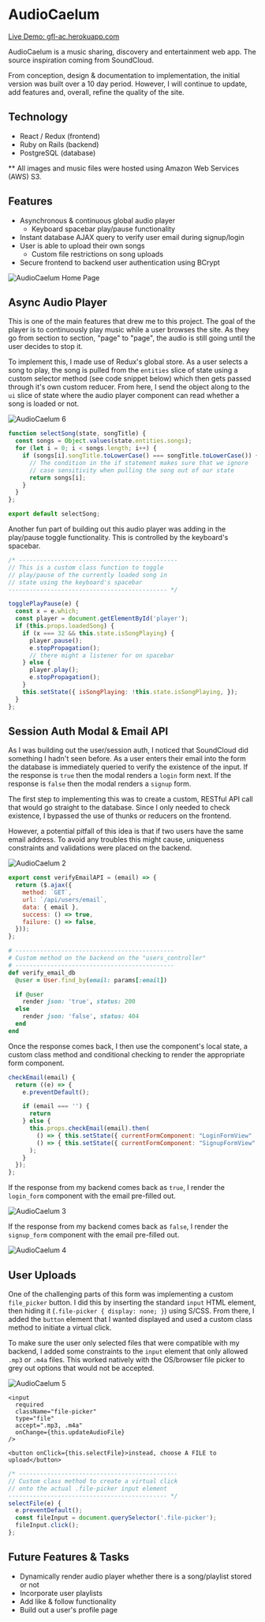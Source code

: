 # AudioCaelum

[Live Demo: gfl-ac.herokuapp.com](http://gfl-ac.herokuapp.com/)

AudioCaelum is a music sharing, discovery and entertainment web app. The source inspiration coming from SoundCloud.

From conception, design & documentation to implementation, the initial version was built over a 10 day period.
However, I will continue to update, add features and, overall, refine the quality of the site.

## Technology

- React / Redux (frontend)
- Ruby on Rails (backend)
- PostgreSQL (database)

\*\* All images and music files were hosted using Amazon Web Services (AWS) S3.

## Features

- Asynchronous & continuous global audio player
  - Keyboard spacebar play/pause functionality
- Instant database AJAX query to verify user email during signup/login
- User is able to upload their own songs
  - Custom file restrictions on song uploads
- Secure frontend to backend user authentication using BCrypt

![AudioCaelum Home Page](https://github.com/gflujan/AudioCaelum/blob/master/docs/readme_pix/gfl-ac-01.png)

## Async Audio Player

This is one of the main features that drew me to this project.
The goal of the player is to continuously play music while a user browses the site.
As they go from section to section, "page" to "page", the audio is still going until the user decides to stop it.

To implement this, I made use of Redux's global store. As a user selects a song to play, the song is pulled from the `entities` slice of state using a custom selector method (see code snippet below) which then gets passed through it's own custom reducer.
From here, I send the object along to the `ui` slice of state where the audio player component can read whether a song is loaded or not.

![AudioCaelum 6](https://github.com/gflujan/AudioCaelum/blob/master/docs/readme_pix/gfl-ac-06.png)

```JavaScript
function selectSong(state, songTitle) {
  const songs = Object.values(state.entities.songs);
  for (let i = 0; i < songs.length; i++) {
    if (songs[i].songTitle.toLowerCase() === songTitle.toLowerCase()) {
      // The condition in the if statement makes sure that we ignore
      // case sensitivity when pulling the song out of our state
      return songs[i];
    }
  }
};

export default selectSong;
```

Another fun part of building out this audio player was adding in the play/pause toggle functionality.
This is controlled by the keyboard's spacebar.

```JavaScript
/* ---------------------------------------------
// This is a custom class function to toggle
// play/pause of the currently loaded song in
// state using the keyboard's spacebar
--------------------------------------------- */

togglePlayPause(e) {
  const x = e.which;
  const player = document.getElementById('player');
  if (this.props.loadedSong) {
    if (x === 32 && this.state.isSongPlaying) {
      player.pause();
      e.stopPropagation();
      // there might a listener for on spacebar
    } else {
      player.play();
      e.stopPropagation();
    }
    this.setState({ isSongPlaying: !this.state.isSongPlaying, });
  }
};
```

## Session Auth Modal & Email API

As I was building out the user/session auth, I noticed that SoundCloud did something I hadn't seen before.
As a user enters their email into the form the database is immediately queried to verify the existence of the input.
If the response is `true` then the modal renders a `login` form next. If the response is `false` then the modal renders a `signup` form.

The first step to implementing this was to create a custom, RESTful API call that would go straight to the database.
Since I only needed to check existence, I bypassed the use of thunks or reducers on the frontend.

However, a potential pitfall of this idea is that if two users have the same email address.
To avoid any troubles this might cause, uniqueness constraints and validations were placed on the backend.

![AudioCaelum 2](https://github.com/gflujan/AudioCaelum/blob/master/docs/readme_pix/gfl-ac-02.png)

```JavaScript
export const verifyEmailAPI = (email) => {
  return ($.ajax({
    method: `GET`,
    url: `/api/users/email`,
    data: { email },
    success: () => true,
    failure: () => false,
  }));
};
```

```Ruby
# ---------------------------------------------
# Custom method on the backend on the "users_controller"
# ---------------------------------------------
def verify_email_db
  @user = User.find_by(email: params[:email])

  if @user
    render json: 'true', status: 200
  else
    render json: 'false', status: 404
  end
end
```

Once the response comes back, I then use the component's local state, a custom class method and conditional checking to render the appropriate form component.

```JavaScript
checkEmail(email) {
  return ((e) => {
    e.preventDefault();

    if (email === '') {
      return
    } else {
      this.props.checkEmail(email).then(
        () => { this.setState({ currentFormComponent: "LoginFormView"  }); },
        () => { this.setState({ currentFormComponent: "SignupFormView" }); },
      );
    }
  });
};
```

If the response from my backend comes back as `true`, I render the `login_form` component with the email pre-filled out.

![AudioCaelum 3](https://github.com/gflujan/AudioCaelum/blob/master/docs/readme_pix/gfl-ac-03.png)

If the response from my backend comes back as `false`, I render the `signup_form` component with the email pre-filled out.

![AudioCaelum 4](https://github.com/gflujan/AudioCaelum/blob/master/docs/readme_pix/gfl-ac-04.png)

## User Uploads

One of the challenging parts of this form was implementing a custom `file_picker` button. I did this by inserting the standard `input` HTML element, then hiding it (`.file-picker { display: none; }`) using S/CSS. From there, I added the `button` element that I wanted displayed and used a custom class method to initiate a virtual click.

To make sure the user only selected files that were compatible with my backend, I added some constraints to the `input` element that only allowed `.mp3` or `.m4a` files. This worked natively with the OS/browser file picker to grey out options that would not be accepted.

![AudioCaelum 5](https://github.com/gflujan/AudioCaelum/blob/master/docs/readme_pix/gfl-ac-05.png)

```JSX
<input
  required
  className="file-picker"
  type="file"
  accept=".mp3, .m4a"
  onChange={this.updateAudioFile}
/>

<button onClick={this.selectFile}>instead, choose A FILE to upload</button>
```

```JavaScript
/* ---------------------------------------------
// Custom class method to create a virtual click
// onto the actual .file-picker input element
--------------------------------------------- */
selectFile(e) {
  e.preventDefault();
  const fileInput = document.querySelector('.file-picker');
  fileInput.click();
};
```

## Future Features & Tasks

- Dynamically render audio player whether there is a song/playlist stored or not
- Incorporate user playlists
- Add like & follow functionality
- Build out a user's profile page
